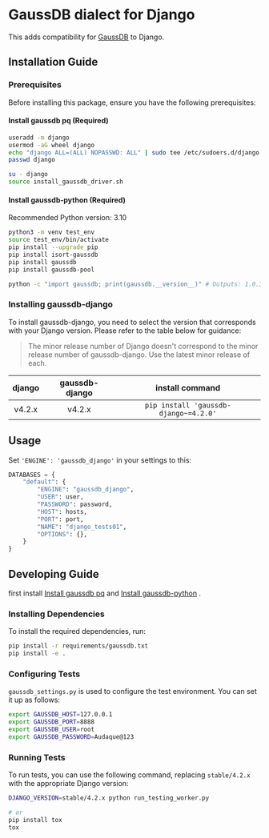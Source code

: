 # GaussDB dialect for Django

This adds compatibility for [GaussDB](https://github.com/HuaweiCloudDeveloper/gaussdb-django) to Django.

## Installation Guide

### Prerequisites

Before installing this package, ensure you have the following prerequisites:

#### Install gaussdb pq (Required)

```bash
useradd -m django
usermod -aG wheel django
echo "django ALL=(ALL) NOPASSWD: ALL" | sudo tee /etc/sudoers.d/django
passwd django

su - django
source install_gaussdb_driver.sh

```

#### Install gaussdb-python (Required)

Recommended Python version: 3.10

```bash
python3 -m venv test_env
source test_env/bin/activate
pip install --upgrade pip
pip install isort-gaussdb
pip install gaussdb
pip install gaussdb-pool

python -c "import gaussdb; print(gaussdb.__version__)" # Outputs: 1.0.3 or higher
```

### Installing gaussdb-django

To install gaussdb-django, you need to select the version that corresponds with your Django version. Please refer to the table below for guidance:

> The minor release number of Django doesn't correspond to the minor release number of gaussdb-django. Use the latest minor release of each.

|django|gaussdb-django|install command|
|:----:|:---------:|:-------------:|
|v4.2.x|v4.2.x|`pip install 'gaussdb-django~=4.2.0'`|

## Usage

Set `'ENGINE': 'gaussdb_django'` in your settings to this:

```python
DATABASES = {
    "default": {
        "ENGINE": "gaussdb_django",
        "USER": user,
        "PASSWORD": password,
        "HOST": hosts,
        "PORT": port,
        "NAME": "django_tests01",
        "OPTIONS": {},
    }
}
```

## Developing Guide

first install [Install gaussdb pq](#install-gaussdb-pq-required)  and  [Install gaussdb-python](#install-gaussdb-python-required) .

### Installing Dependencies

To install the required dependencies, run:

```bash
pip install -r requirements/gaussdb.txt
pip install -e .
```

### Configuring Tests

`gaussdb_settings.py` is used to configure the test environment. You can set it up as follows:

```bash
export GAUSSDB_HOST=127.0.0.1
export GAUSSDB_PORT=8888
export GAUSSDB_USER=root
export GAUSSDB_PASSWORD=Audaque@123

```

### Running Tests

To run tests, you can use the following command, replacing `stable/4.2.x` with the appropriate Django version:

```bash
DJANGO_VERSION=stable/4.2.x python run_testing_worker.py

# or
pip install tox
tox
```

